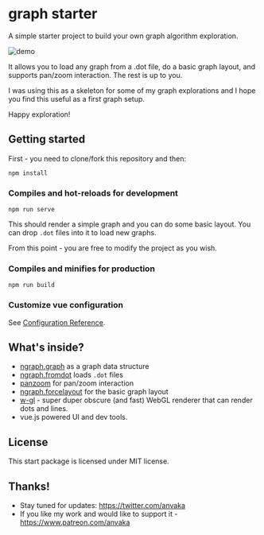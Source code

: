 # graph starter

A simple starter project to build your own graph algorithm exploration. 

![demo](https://i.imgur.com/zqXvkvW.gif)

It allows you to load any graph from a .dot file, do a basic graph layout, and supports pan/zoom interaction.
The rest is up to you. 

I was using this as a skeleton for some of my graph explorations and I hope you find this useful as a first
graph setup.

Happy exploration!

## Getting started

First - you need to clone/fork this repository and then:

```
npm install
```

### Compiles and hot-reloads for development
```
npm run serve
```

This should render a simple graph and you can do some basic layout. You can drop `.dot` files into it
to load new graphs.

From this point - you are free to modify the project as you wish. 

### Compiles and minifies for production
```
npm run build
```

### Customize vue configuration
See [Configuration Reference](https://cli.vuejs.org/config/).

## What's inside?

* [ngraph.graph](https://github.com/anvaka/ngraph.graph) as a graph data structure
* [ngraph.fromdot](https://github.com/anvaka/ngraph.fromdot) loads `.dot` files
* [panzoom](https://github.com/anvaka/panzoom) for pan/zoom interaction
* [ngraph.forcelayout](https://github.com/anvaka/ngraph.forcelayout) for the basic graph layout
* [w-gl](https://github.com/anvaka/w-gl) - super duper obscure (and fast) WebGL renderer that can render dots and lines.
* vue.js powered UI and dev tools.

## License

This start package is licensed under MIT license. 

## Thanks!

* Stay tuned for updates: https://twitter.com/anvaka
* If you like my work and would like to support it - https://www.patreon.com/anvaka
